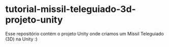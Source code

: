 # tutorial-missil-teleguiado-3d-projeto-unity
Esse repositório contém o projeto Unity onde criamos um Míssil Teleguiado (3D) na Unity :)
